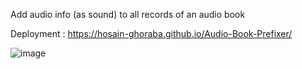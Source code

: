 Add audio info (as sound) to all records of an audio book

Deployment : https://hosain-ghoraba.github.io/Audio-Book-Prefixer/

![image](https://github.com/user-attachments/assets/d3ff6426-61bf-4d38-8104-78582a47592b)
